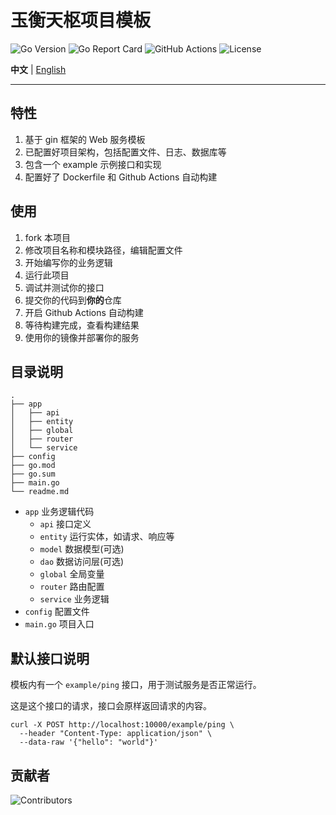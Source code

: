 # 玉衡天枢项目模板

![Go Version](https://img.shields.io/github/go-mod/go-version/alioth-center/alioth-app-template)
![Go Report Card](https://goreportcard.com/badge/github.com/alioth-center/alioth-app-template)
![GitHub Actions](https://img.shields.io/github/actions/workflow/status/alioth-center/alioth-app-template/build-docker.yml?branch=main)
![License](https://img.shields.io/github/license/alioth-center/alioth-app-template)

**中文** | [English](./readme.en.md)

---- 


## 特性

1. 基于 gin 框架的 Web 服务模板
2. 已配置好项目架构，包括配置文件、日志、数据库等
3. 包含一个 example 示例接口和实现
4. 配置好了 Dockerfile 和 Github Actions 自动构建

## 使用

1. fork 本项目
2. 修改项目名称和模块路径，编辑配置文件
3. 开始编写你的业务逻辑
4. 运行此项目
5. 调试并测试你的接口
6. 提交你的代码到**你的**仓库
7. 开启 Github Actions 自动构建
8. 等待构建完成，查看构建结果
9. 使用你的镜像并部署你的服务

## 目录说明

```text
.
├── app
│   ├── api
│   ├── entity
│   ├── global
│   ├── router
│   └── service
├── config
├── go.mod
├── go.sum
├── main.go
└── readme.md
```

- `app` 业务逻辑代码
  - `api` 接口定义
  - `entity` 运行实体，如请求、响应等
  - `model` 数据模型(可选)
  - `dao` 数据访问层(可选)
  - `global` 全局变量
  - `router` 路由配置
  - `service` 业务逻辑
- `config` 配置文件
- `main.go` 项目入口

## 默认接口说明

模板内有一个 `example/ping` 接口，用于测试服务是否正常运行。

这是这个接口的请求，接口会原样返回请求的内容。

```shell
curl -X POST http://localhost:10000/example/ping \
  --header "Content-Type: application/json" \
  --data-raw '{"hello": "world"}'
```

## 贡献者

![Contributors](https://contrib.rocks/image?repo=alioth-center/alioth-app-template&max=1000)
